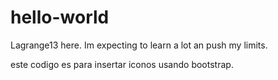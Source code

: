 # hello-world

Lagrange13 here. Im expecting to learn a lot an push my limits.

este codigo es para insertar iconos usando bootstrap.
<link rel="stylesheet" href="//maxcdn.bootstrapcdn.com/font-awesome/4.5.0/css/font-awesome.min.css"/>

